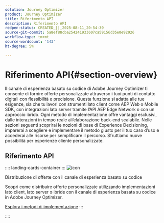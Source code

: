 ```yaml
---
solution: Journey Optimizer
product: Journey Optimizer
title: Riferimento API
description: Riferimento API
redpen-status: CREATED_||_2025-08-11_20-54-39
source-git-commit: 5a8ef88cba254241933607ca59156d35e0e92926
workflow-type: tm+mt
source-wordcount: '143'
ht-degree: 5%

---
```



# Riferimento API{#section-overview}

Il canale di esperienza basato su codice di Adobe Journey Optimizer ti consente di fornire offerte personalizzate attraverso i tuoi punti di contatto digitali con flessibilità e precisione. Questa funzione si adatta alle tue esigenze, sia che tu lavori con strumenti lato client come AEP Web o Mobile SDK, con integrazioni lato server tramite l’API AEP Edge Network o con un approccio ibrido. Ogni metodo di implementazione offre vantaggi esclusivi, dalle interazioni in tempo reale all’elaborazione back-end scalabile. Nelle sezioni seguenti scoprirai le nozioni di base di Experience Decisioning, imparerai a scegliere e implementare il metodo giusto per il tuo caso d’uso e accederai alle risorse per semplificare il percorso. Sfruttiamo nuove possibilità per esperienze cliente personalizzate.

## Riferimento API

:::: landing-cards-container
:::
![icon](https://cdn.experienceleague.adobe.com/icons/code-branch.svg?lang=it)

Distribuzione di offerte con il canale di esperienza basato su codice

Scopri come distribuire offerte personalizzate utilizzando implementazioni lato client, lato server o ibride con il canale di esperienza basata su codice in Adobe Journey Optimizer.

[Esplora i metodi di implementazione](../using/experience-decisioning/api-reference/deliver.md)
:::

::::
